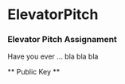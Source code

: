 ElevatorPitch
=============
### Elevator Pitch Assignament
Have you ever ... bla bla bla







** Public Key **
